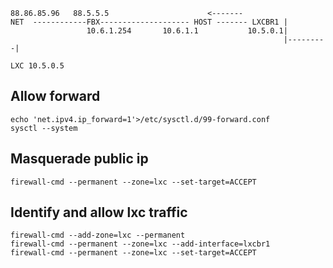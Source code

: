 

```
88.86.85.96   88.5.5.5                      <-------
NET  ------------FBX-------------------- HOST ------- LXCBR1 |
                 10.6.1.254       10.6.1.1           10.5.0.1|
                                                             |---------|
                                                                    LXC 10.5.0.5
```

Allow forward
---------------
```
echo 'net.ipv4.ip_forward=1'>/etc/sysctl.d/99-forward.conf
sysctl --system
```

Masquerade public ip
---------------------
```
firewall-cmd --permanent --zone=lxc --set-target=ACCEPT
```

Identify and allow lxc traffic
--------------------------------
```
firewall-cmd --add-zone=lxc --permanent
firewall-cmd --permanent --zone=lxc --add-interface=lxcbr1
firewall-cmd --permanent --zone=lxc --set-target=ACCEPT
```

